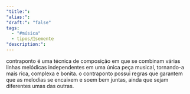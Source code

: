 ```yaml
---
"title:":
"alias:":
"draft:": "false"
tags:
  - "#música"
  - tipos/🌱semente
"description:":
---
```

contraponto é uma técnica de composição em que se combinam várias linhas melódicas independentes em uma única peça musical, tornando-a mais rica, complexa e bonita. o contraponto possui regras que garantem que as melodias se encaixem e soem bem juntas, ainda que sejam diferentes umas das outras. 